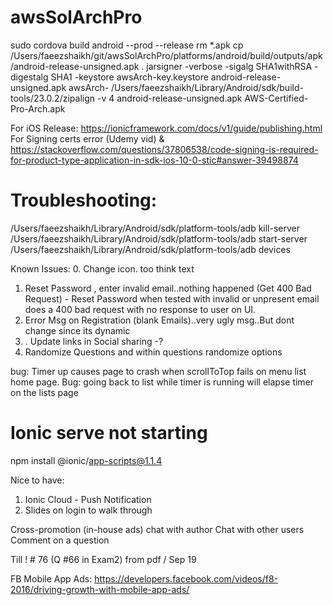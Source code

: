 # awsSolArchPro


sudo cordova build android --prod --release
rm *.apk
cp /Users/faeezshaikh/git/awsSolArchPro/platforms/android/build/outputs/apk/android-release-unsigned.apk .
jarsigner -verbose -sigalg SHA1withRSA -digestalg SHA1 -keystore awsArch-key.keystore android-release-unsigned.apk awsArch-
/Users/faeezshaikh/Library/Android/sdk/build-tools/23.0.2/zipalign -v 4 android-release-unsigned.apk AWS-Certified-Pro-Arch.apk


For iOS Release:
https://ionicframework.com/docs/v1/guide/publishing.html
For Signing certs error (Udemy vid) & 
https://stackoverflow.com/questions/37806538/code-signing-is-required-for-product-type-application-in-sdk-ios-10-0-stic#answer-39498874



Troubleshooting:
===============
/Users/faeezshaikh/Library/Android/sdk/platform-tools/adb kill-server
/Users/faeezshaikh/Library/Android/sdk/platform-tools/adb start-server
/Users/faeezshaikh/Library/Android/sdk/platform-tools/adb devices


Known Issues:
0. Change icon. too think text
1. Reset Password , enter invalid email..nothing happened (Get 400 Bad Request) - Reset Password when tested with invalid or unpresent email does a 400 bad request with no response to user on UI.
2. Error Msg on Registration (blank Emails)..very ugly msg..But dont change since its dynamic
3. . Update links in Social sharing -? 
4. Randomize Questions and within questions randomize options


bug: Timer up causes page to crash when scrollToTop fails on menu list home page.
Bug: going back to list while timer is running will elapse timer on the lists page


Ionic serve not starting
=========================
npm install @ionic/app-scripts@1.1.4






Nice to have:
1. Ionic Cloud - Push Notification
3. Slides on login to walk through

Cross-promotion (in-house ads)
chat with author
Chat with other users
Comment on a question


Till ! # 76 (Q #66 in Exam2) from pdf / Sep 19


FB Mobile App Ads:
https://developers.facebook.com/videos/f8-2016/driving-growth-with-mobile-app-ads/
